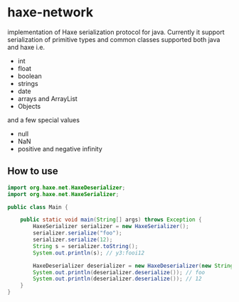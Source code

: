 # haxe-network
implementation of Haxe serialization protocol for java. Currently it support 
serialization of primitive types and common classes supported both java and haxe i.e.
 * int
 * float
 * boolean
 * strings
 * date
 * arrays and ArrayList
 * Objects

and a few special values
 * null
 * NaN
 * positive and negative infinity

How to use
----------

```java
import org.haxe.net.HaxeDeserializer;
import org.haxe.net.HaxeSerializer;

public class Main {

    public static void main(String[] args) throws Exception {
        HaxeSerializer serializer = new HaxeSerializer();
        serializer.serialize("foo");
        serializer.serialize(12);
        String s = serializer.toString();
        System.out.println(s); // y3:fooi12

        HaxeDeserializer deserializer = new HaxeDeserializer(new StringBuffer(s));
        System.out.println(deserializer.deserialize()); // foo
        System.out.println(deserializer.deserialize()); // 12
    }
}
```

